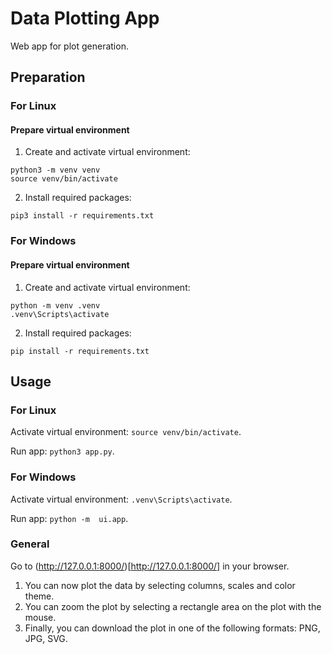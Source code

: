 # Data Plotting App
Web app for plot generation.

## Preparation

### For Linux

#### Prepare virtual environment

1. Create and activate virtual environment:

```
python3 -m venv venv
source venv/bin/activate
```
2. Install required packages:

```
pip3 install -r requirements.txt
```

### For Windows

#### Prepare virtual environment

1. Create and activate virtual environment:

```
python -m venv .venv
.venv\Scripts\activate
```

2. Install required packages:

```
pip install -r requirements.txt
```

## Usage

### For Linux

Activate virtual environment: `source venv/bin/activate`.

Run app: `python3 app.py`.

### For Windows

Activate virtual environment: `.venv\Scripts\activate`.

Run app: `python -m  ui.app`.

### General

Go to (http://127.0.0.1:8000/)[http://127.0.0.1:8000/] in your browser.

1. You can now plot the data by selecting columns, scales and color theme.
2. You can zoom the plot by selecting a rectangle area on the plot with the mouse.
3. Finally, you can download the plot in one of the following formats: PNG, JPG, SVG.
